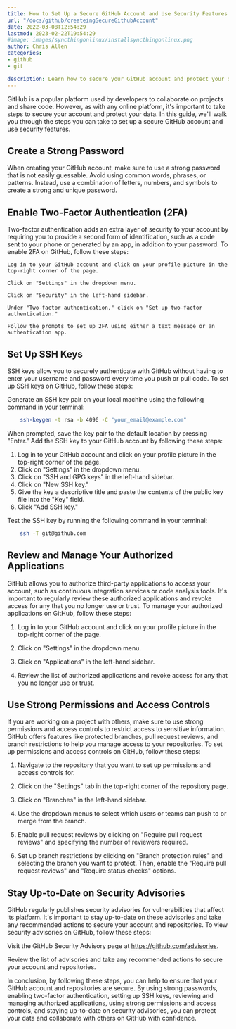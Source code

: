 ```yaml
---
title: How to Set Up a Secure GitHub Account and Use Security Features
url: "/docs/github/createingSecureGithubAccount"
date: 2022-03-08T12:54:29
lastmod: 2023-02-22T19:54:29
#image: images/syncthingonlinux/installsyncthingonlinux.png
author: Chris Allen
categories:
- github
- git

description: Learn how to secure your GitHub account and protect your data with strong passwords, two-factor authentication, SSH keys, app review, permissions, and security advisories. Keep your GitHub safe with these tips.
---
```



GitHub is a popular platform used by developers to collaborate on projects and share code. However, as with any online platform, it's important to take steps to secure your account and protect your data. In this guide, we'll walk you through the steps you can take to set up a secure GitHub account and use security features.

## Create a Strong Password

When creating your GitHub account, make sure to use a strong password that is not easily guessable. Avoid using common words, phrases, or patterns. Instead, use a combination of letters, numbers, and symbols to create a strong and unique password.

## Enable Two-Factor Authentication (2FA)

Two-factor authentication adds an extra layer of security to your account by requiring you to provide a second form of identification, such as a code sent to your phone or generated by an app, in addition to your password. To enable 2FA on GitHub, follow these steps:

    Log in to your GitHub account and click on your profile picture in the top-right corner of the page.

    Click on "Settings" in the dropdown menu.

    Click on "Security" in the left-hand sidebar.

    Under "Two-factor authentication," click on "Set up two-factor authentication."

    Follow the prompts to set up 2FA using either a text message or an authentication app.

## Set Up SSH Keys

SSH keys allow you to securely authenticate with GitHub without having to enter your username and password every time you push or pull code. To set up SSH keys on GitHub, follow these steps:

Generate an SSH key pair on your local machine using the following command in your terminal:

``` bash
    ssh-keygen -t rsa -b 4096 -C "your_email@example.com"
```

When prompted, save the key pair to the default location by pressing "Enter."
Add the SSH key to your GitHub account by following these steps:

1. Log in to your GitHub account and click on your profile picture in the top-right corner of the page.
2. Click on "Settings" in the dropdown menu.
3. Click on "SSH and GPG keys" in the left-hand sidebar.
4. Click on "New SSH key."
5. Give the key a descriptive title and paste the contents of the public key file into the "Key" field.
6. Click "Add SSH key."

Test the SSH key by running the following command in your terminal:

``` bash
    ssh -T git@github.com
```

## Review and Manage Your Authorized Applications

GitHub allows you to authorize third-party applications to access your account, such as continuous integration services or code analysis tools. It's important to regularly review these authorized applications and revoke access for any that you no longer use or trust. To manage your authorized applications on GitHub, follow these steps:

1. Log in to your GitHub account and click on your profile picture in the top-right corner of the page.

2. Click on "Settings" in the dropdown menu.

3. Click on "Applications" in the left-hand sidebar.

4. Review the list of authorized applications and revoke access for any that you no longer use or trust.

## Use Strong Permissions and Access Controls

If you are working on a project with others, make sure to use strong permissions and access controls to restrict access to sensitive information. GitHub offers features like protected branches, pull request reviews, and branch restrictions to help you manage access to your repositories. To set up permissions and access controls on GitHub, follow these steps:

1. Navigate to the repository that you want to set up permissions and access controls for.

2. Click on the "Settings" tab in the top-right corner of the repository page.

3. Click on "Branches" in the left-hand sidebar.

4. Use the dropdown menus to select which users or teams can push to or merge from the branch.

5. Enable pull request reviews by clicking on "Require pull request reviews" and specifying the number of reviewers required.

6. Set up branch restrictions by clicking on "Branch protection rules" and selecting the branch you want to protect. Then, enable the "Require pull request reviews" and "Require status checks" options.

## Stay Up-to-Date on Security Advisories

GitHub regularly publishes security advisories for vulnerabilities that affect its platform. It's important to stay up-to-date on these advisories and take any recommended actions to secure your account and repositories. To view security advisories on GitHub, follow these steps:

Visit the GitHub Security Advisory page at <https://github.com/advisories>.

Review the list of advisories and take any recommended actions to secure your account and repositories.

In conclusion, by following these steps, you can help to ensure that your GitHub account and repositories are secure. By using strong passwords, enabling two-factor authentication, setting up SSH keys, reviewing and managing authorized applications, using strong permissions and access controls, and staying up-to-date on security advisories, you can protect your data and collaborate with others on GitHub with confidence.
